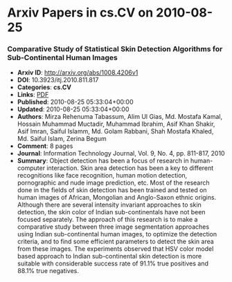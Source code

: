 # Arxiv Papers in cs.CV on 2010-08-25
### Comparative Study of Statistical Skin Detection Algorithms for Sub-Continental Human Images
- **Arxiv ID**: http://arxiv.org/abs/1008.4206v1
- **DOI**: 10.3923/itj.2010.811.817
- **Categories**: **cs.CV**
- **Links**: [PDF](http://arxiv.org/pdf/1008.4206v1)
- **Published**: 2010-08-25 05:33:04+00:00
- **Updated**: 2010-08-25 05:33:04+00:00
- **Authors**: Mirza Rehenuma Tabassum, Alim Ul Gias, Md. Mostafa Kamal, Hossain Muhammad Muctadir, Muhammad Ibrahim, Asif Khan Shakir, Asif Imran, Saiful Islamm, Md. Golam Rabbani, Shah Mostafa Khaled, Md. Saiful Islam, Zerina Begum
- **Comment**: 8 pages
- **Journal**: Information Technology Journal, Vol. 9, No. 4, pp. 811-817, 2010
- **Summary**: Object detection has been a focus of research in human-computer interaction. Skin area detection has been a key to different recognitions like face recognition, human motion detection, pornographic and nude image prediction, etc. Most of the research done in the fields of skin detection has been trained and tested on human images of African, Mongolian and Anglo-Saxon ethnic origins. Although there are several intensity invariant approaches to skin detection, the skin color of Indian sub-continentals have not been focused separately. The approach of this research is to make a comparative study between three image segmentation approaches using Indian sub-continental human images, to optimize the detection criteria, and to find some efficient parameters to detect the skin area from these images. The experiments observed that HSV color model based approach to Indian sub-continental skin detection is more suitable with considerable success rate of 91.1% true positives and 88.1% true negatives.



